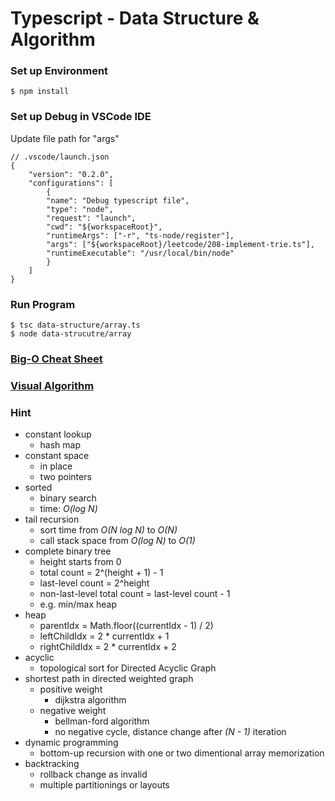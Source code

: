 # Typescript - Data Structure & Algorithm

### Set up Environment

    $ npm install

### Set up Debug in VSCode IDE

Update file path for "args"

    // .vscode/launch.json
    {
        "version": "0.2.0",
        "configurations": [
            {
            "name": "Debug typescript file",
            "type": "node",
            "request": "launch",
            "cwd": "${workspaceRoot}",
            "runtimeArgs": ["-r", "ts-node/register"],
            "args": ["${workspaceRoot}/leetcode/208-implement-trie.ts"],
            "runtimeExecutable": "/usr/local/bin/node"
            }
        ]
    }

### Run Program

    $ tsc data-structure/array.ts
    $ node data-strucutre/array

### [Big-O Cheat Sheet](https://www.bigocheatsheet.com/)

### [Visual Algorithm](https://visualgo.net/en)

### Hint

- constant lookup
  - hash map
- constant space
  - in place
  - two pointers
- sorted
  - binary search
  - time: _O(log N)_
- tail recursion
  - sort time from _O(N log N)_ to _O(N)_
  - call stack space from _O(log N)_ to _O(1)_
- complete binary tree
  - height starts from 0
  - total count = 2^(height + 1) - 1
  - last-level count = 2^height
  - non-last-level total count = last-level count - 1
  - e.g. min/max heap
- heap
  - parentIdx = Math.floor((currentIdx - 1) / 2)
  - leftChildIdx = 2 \* currentIdx + 1
  - rightChildIdx = 2 \* currentIdx + 2
- acyclic
  - topological sort for Directed Acyclic Graph
- shortest path in directed weighted graph
  - positive weight
    - dijkstra algorithm
  - negative weight
    - bellman-ford algorithm
    - no negative cycle, distance change after _(N - 1)_ iteration
- dynamic programming
  - bottom-up recursion with one or two dimentional array memorization
- backtracking
  - rollback change as invalid
  - multiple partitionings or layouts
